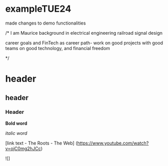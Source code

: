# exampleTUE24

made changes to demo functionalities

/*
I am Maurice background in electrical engineering railroad signal design

career goals and FinTech as career path- work on good projects with good teams on good technology, and financial freedom

*/

# header

## header

### Header

**Bold word**

*italic word*

[link text - The Roots - The Web] (https://www.youtube.com/watch?v=ojC0mg2hJCc)

![]
